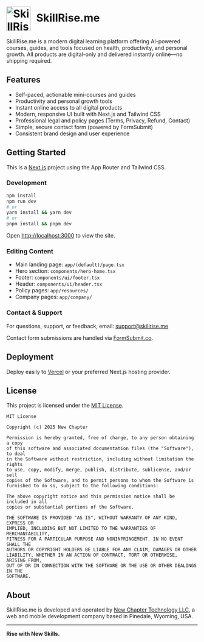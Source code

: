 # <img src="public/images/logo-01.png" alt="SkillRise.me Logo" width="64" height="64" style="vertical-align:middle; margin-right:8px;"/> SkillRise.me

SkillRise.me is a modern digital learning platform offering AI-powered courses, guides, and tools focused on health, productivity, and personal growth. All products are digital-only and delivered instantly online—no shipping required.

## Features

- Self-paced, actionable mini-courses and guides
- Productivity and personal growth tools
- Instant online access to all digital products
- Modern, responsive UI built with Next.js and Tailwind CSS
- Professional legal and policy pages (Terms, Privacy, Refund, Contact)
- Simple, secure contact form (powered by FormSubmit)
- Consistent brand design and user experience

## Getting Started

This is a [Next.js](https://nextjs.org/) project using the App Router and Tailwind CSS.

### Development

```bash
npm install
npm run dev
# or
yarn install && yarn dev
# or
pnpm install && pnpm dev
```

Open [http://localhost:3000](http://localhost:3000) to view the site.

### Editing Content

- Main landing page: `app/(default)/page.tsx`
- Hero section: `components/hero-home.tsx`
- Footer: `components/ui/footer.tsx`
- Header: `components/ui/header.tsx`
- Policy pages: `app/resources/`
- Company pages: `app/company/`

### Contact & Support

For questions, support, or feedback, email: [support@skillrise.me](mailto:support@skillrise.me)

Contact form submissions are handled via [FormSubmit.co](https://formsubmit.co/).

## Deployment

Deploy easily to [Vercel](https://vercel.com/) or your preferred Next.js hosting provider.

## License

This project is licensed under the [MIT License](LICENSE).

```
MIT License

Copyright (c) 2025 New Chapter

Permission is hereby granted, free of charge, to any person obtaining a copy
of this software and associated documentation files (the "Software"), to deal
in the Software without restriction, including without limitation the rights
to use, copy, modify, merge, publish, distribute, sublicense, and/or sell
copies of the Software, and to permit persons to whom the Software is
furnished to do so, subject to the following conditions:

The above copyright notice and this permission notice shall be included in all
copies or substantial portions of the Software.

THE SOFTWARE IS PROVIDED "AS IS", WITHOUT WARRANTY OF ANY KIND, EXPRESS OR
IMPLIED, INCLUDING BUT NOT LIMITED TO THE WARRANTIES OF MERCHANTABILITY,
FITNESS FOR A PARTICULAR PURPOSE AND NONINFRINGEMENT. IN NO EVENT SHALL THE
AUTHORS OR COPYRIGHT HOLDERS BE LIABLE FOR ANY CLAIM, DAMAGES OR OTHER
LIABILITY, WHETHER IN AN ACTION OF CONTRACT, TORT OR OTHERWISE, ARISING FROM,
OUT OF OR IN CONNECTION WITH THE SOFTWARE OR THE USE OR OTHER DEALINGS IN THE
SOFTWARE.
```

## About

SkillRise.me is developed and operated by [New Chapter Technology LLC](https://newchapter.tech), a web and mobile development company based in Pinedale, Wyoming, USA.

---

**Rise with New Skills.**
